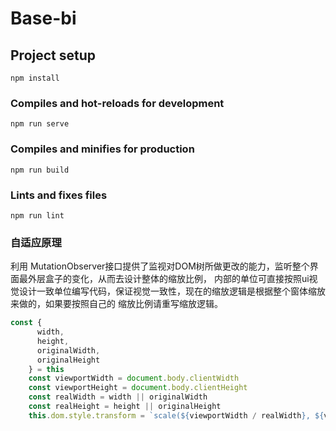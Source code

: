 # Base-bi

## Project setup
```
npm install
```

### Compiles and hot-reloads for development
```
npm run serve
```

### Compiles and minifies for production
```
npm run build
```

### Lints and fixes files
```
npm run lint
```
### 自适应原理
利用 MutationObserver接口提供了监视对DOM树所做更改的能力，监听整个界面最外层盒子的变化，从而去设计整体的缩放比例，
内部的单位可直接按照ui视觉设计一致单位编写代码，保证视觉一致性，现在的缩放逻辑是根据整个窗体缩放来做的，如果要按照自己的
缩放比例请重写缩放逻辑。
```js
const {
      width,
      height,
      originalWidth,
      originalHeight
    } = this
    const viewportWidth = document.body.clientWidth
    const viewportHeight = document.body.clientHeight
    const realWidth = width || originalWidth
    const realHeight = height || originalHeight
    this.dom.style.transform = `scale(${viewportWidth / realWidth}, ${viewportHeight / realHeight})`
```
